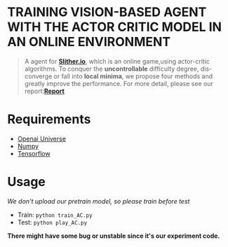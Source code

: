 # TRAINING VISION-BASED AGENT WITH THE ACTOR CRITIC MODEL IN AN ONLINE ENVIRONMENT
>A agent for [**Slither.io**](http://slither.io/), 
which is an online game,using actor-critic algorithms.
To conquer the **uncontrollable** difficulty degree, 
dis-converge or fall into **local minima**, we propose four methods and greatly improve the performance. 
>For more detail, please see our report:[**Report**](TRAINING-VISION-BASED-AGENT-WITH-THE-ACTOR-CRITIC-MODEL-IN-AN-ONLINE-ENVIRONMENT.pdf)
# Requirements
* [Openai Universe](https://github.com/openai/universe)
* [Numpy](http://www.numpy.org/)
* [Tensorflow](https://www.tensorflow.org/)
# Usage
*We don't upload our pretrain model, so please train before test*
* Train: `python train_AC.py`
* Test: `python play_AC.py`

**There might have some bug or unstable since it's our experiment code.**
